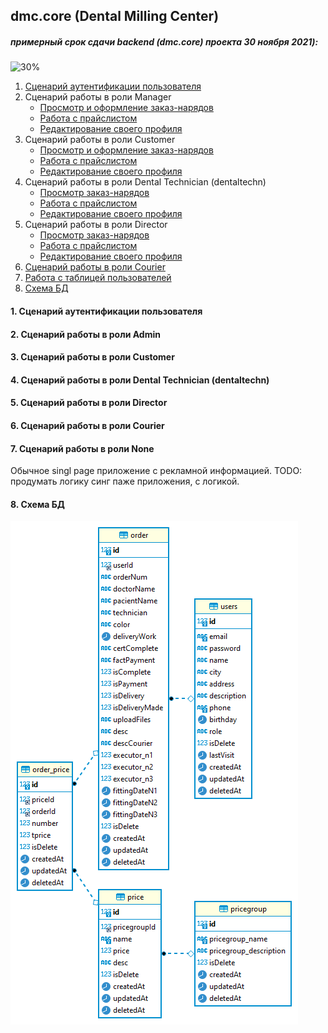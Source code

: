## dmc.core (Dental Milling Center)


##### примерный срок сдачи backend (dmc.core) проекта 30 ноября 2021): 
![30%](https://progress-bar.dev/35)

1. [Сценарий аутентификации пользователя](documentation/scenario/scenario-auth-user.md)
2. Сценарий работы в роли Manager
    * [Просмотр и оформление заказ-нарядов](documentation/manager/doc__order_and_order_price__admin.md)
    * [Работа с прайслистом](documentation/manager/doc__price_and_productcategory__admin.md)
    * [Редактирование своего профиля](documentation/manager/doc__user__admin.md)
3. Сценарий работы в роли Customer
    * [Просмотр и оформление заказ-нарядов](documentation/customer/doc__order_and_order_price__customer.md)
    * [Работа с прайслистом](documentation/customer/doc__price_and_productcategory__customer.md)
    * [Редактирование своего профиля](documentation/customer/doc__user__customer.md)
4. Сценарий работы в роли Dental Technician (dentaltechn)
    * [Просмотр заказ-нарядов](documentation/technican/doc__order_and_order_price___technican.md)
    * [Работа с прайслистом](documentation/technican/doc__price_and_productcategory___technican.md)
    * [Редактирование своего профиля](documentation/technican/doc__user__technican.md)
5. Сценарий работы в роли Director
    * [Просмотр заказ-нарядов](documentation/director/doc__order_and_order_price___director.md)
    * [Работа с прайслистом](documentation/director/doc__price_and_productcategory___director.md)
    * [Редактирование своего профиля](documentation/director/doc__user__director.md)
6. [Сценарий работы в роли Courier](####6-script-Courier)
7. [Работа с таблицей пользователей](documentation/CRUD/crud_for_users/crud_for_users.md)
8. [Схема БД](documentation/dmcdb.png)

#### 1. Сценарий аутентификации пользователя

#### 2. Сценарий работы в роли Admin

#### 3. Сценарий работы в роли Customer

#### 4. Сценарий работы в роли Dental Technician (dentaltechn)

#### 5. Сценарий работы в роли Director

#### 6. Сценарий работы в роли Courier

#### 7. Сценарий работы в роли None
Обычное singl page приложение c рекламной информацией. 
TODO: продумать логику синг паже приложения, с логикой.

#### 8. Схема БД
![Схема БД](documentation/dmcdb.png)
